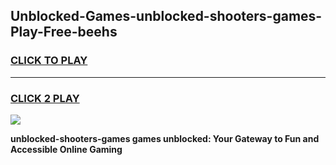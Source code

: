 
## Unblocked-Games-unblocked-shooters-games-Play-Free-beehs
<h3>
<a href="https://premium76.site?title=unblocked-shooters-games&ref=15A">CLICK TO PLAY</a></h3>
<hr>

<h3>
<a href="https://premium76.site?title=unblocked-shooters-games&ref=15A">CLICK 2 PLAY</a>
  
</h3>

<a href="https://premium76.site?title=unblocked-shooters-games&ref=15A"><img src="https://clearcache.store/games.png"></a>


**unblocked-shooters-games games unblocked: Your Gateway to Fun and Accessible Online Gaming**

